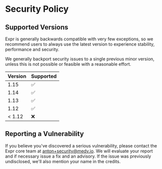 # Security Policy

## Supported Versions

Expr is generally backwards compatible with very few exceptions, so we
recommend users to always use the latest version to experience stability,
performance and security.

We generally backport security issues to a single previous minor version,
unless this is not possible or feasible with a reasonable effort.

| Version | Supported          |
|---------|--------------------|
| 1.15    | :white_check_mark: |
| 1.14    | :white_check_mark: |
| 1.13    | :white_check_mark: |
| 1.12    | :white_check_mark: |
| < 1.12  | :x:                |

## Reporting a Vulnerability

If you believe you've discovered a serious vulnerability, please contact the
Expr core team at anton+security@medv.io. We will evaluate your report and if
necessary issue a fix and an advisory. If the issue was previously undisclosed,
we'll also mention your name in the credits.
